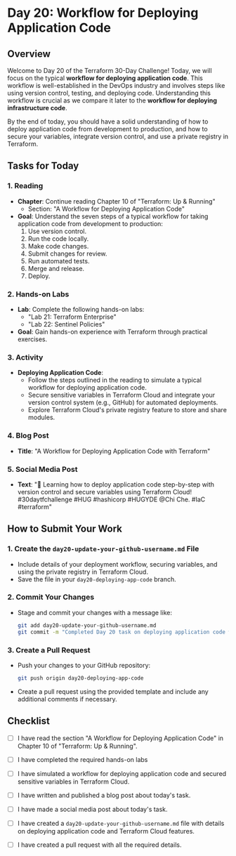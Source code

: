 # Day 20: Workflow for Deploying Application Code

## Overview

Welcome to Day 20 of the Terraform 30-Day Challenge! Today, we will focus on the typical **workflow for deploying application code**. This workflow is well-established in the DevOps industry and involves steps like using version control, testing, and deploying code. Understanding this workflow is crucial as we compare it later to the **workflow for deploying infrastructure code**.

By the end of today, you should have a solid understanding of how to deploy application code from development to production, and how to secure your variables, integrate version control, and use a private registry in Terraform.

## Tasks for Today

### 1. **Reading**
   - **Chapter**: Continue reading Chapter 10 of "Terraform: Up & Running"
     - Section: "A Workflow for Deploying Application Code"
   - **Goal**: Understand the seven steps of a typical workflow for taking application code from development to production:
     1. Use version control.
     2. Run the code locally.
     3. Make code changes.
     4. Submit changes for review.
     5. Run automated tests.
     6. Merge and release.
     7. Deploy.

### 2. **Hands-on Labs**
   - **Lab**: Complete the following hands-on labs:
     - "Lab 21: Terraform Enterprise"
     - "Lab 22: Sentinel Policies"
   - **Goal**: Gain hands-on experience with Terraform through practical exercises.
### 3. **Activity**
   - **Deploying Application Code**:
     - Follow the steps outlined in the reading to simulate a typical workflow for deploying application code.
     - Secure sensitive variables in Terraform Cloud and integrate your version control system (e.g., GitHub) for automated deployments.
     - Explore Terraform Cloud's private registry feature to store and share modules.

### 4. **Blog Post**
   - **Title**: "A Workflow for Deploying Application Code with Terraform"

### 5. **Social Media Post**
   - **Text**: "🚀 Learning how to deploy application code step-by-step with version control and secure variables using Terraform Cloud! #30daytfchallenge #HUG #hashicorp #HUGYDE @Chi Che. #IaC #terraform"

## How to Submit Your Work

### 1. **Create the `day20-update-your-github-username.md` File**
   - Include details of your deployment workflow, securing variables, and using the private registry in Terraform Cloud.
   - Save the file in your `day20-deploying-app-code` branch.

### 2. **Commit Your Changes**
   - Stage and commit your changes with a message like:
     ```bash
     git add day20-update-your-github-username.md
     git commit -m "Completed Day 20 task on deploying application code with Terraform"
     ```

### 3. **Create a Pull Request**
   - Push your changes to your GitHub repository:
     ```bash
     git push origin day20-deploying-app-code
     ```
   - Create a pull request using the provided template and include any additional comments if necessary.

## Checklist

- [ ] I have read the section "A Workflow for Deploying Application Code" in Chapter 10 of "Terraform: Up & Running".
- [ ] I have completed the required hands-on labs
- [ ] I have simulated a workflow for deploying application code and secured sensitive variables in Terraform Cloud.
- [ ] I have written and published a blog post about today's task.
- [ ] I have made a social media post about today's task.
- [ ] I have created a `day20-update-your-github-username.md` file with details on deploying application code and Terraform Cloud features.
- [ ] I have created a pull request with all the required details.




